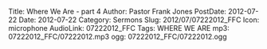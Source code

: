 Title: Where We Are - part 4
Author: Pastor Frank Jones
PostDate: 2012-07-22
Date: 2012-07-22
Category: Sermons
Slug: 2012/07/07222012_FFC
Icon: microphone
AudioLink: 07222012_FFC
Tags: WHERE WE ARE
mp3: 07222012_FFC/07222012.mp3
ogg: 07222012_FFC/07222012.ogg
